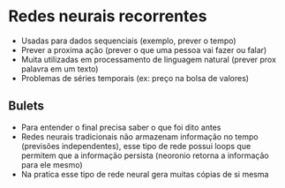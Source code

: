 # Redes neurais recorrentes
- Usadas para dados sequenciais (exemplo, prever o tempo)  
- Prever a proxima ação (prever o que uma pessoa vai fazer ou falar)  
- Muita utilizadas em processamento de linguagem natural (prever prox palavra em um texto)  
- Problemas de séries temporais (ex: preço na bolsa de valores)  

## Bulets
- Para entender o final precisa saber o que foi dito antes  
- Redes neurais tradicionais não armazenam informação no tempo (previsões independentes), esse tipo de rede possui loops que permitem que a informação persista (neoronio retorna a informação para ele mesmo)  
- Na pratica esse tipo de rede neural gera muitas cópias de si mesma  
